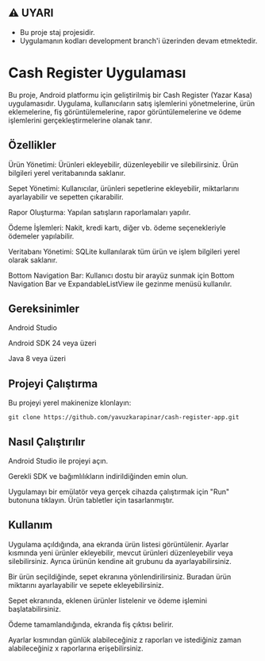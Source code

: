 ## ⚠️ UYARI
- Bu proje staj projesidir.
- Uygulamanın kodları development branch'i üzerinden devam etmektedir.

# Cash Register Uygulaması
Bu proje, Android platformu için geliştirilmiş bir Cash Register (Yazar Kasa) uygulamasıdır. Uygulama, kullanıcıların satış işlemlerini yönetmelerine, ürün eklemelerine, fiş görüntülemelerine, rapor görüntülemelerine ve ödeme işlemlerini gerçekleştirmelerine olanak tanır.

## Özellikler
Ürün Yönetimi: Ürünleri ekleyebilir, düzenleyebilir ve silebilirsiniz. Ürün bilgileri yerel veritabanında saklanır.

Sepet Yönetimi: Kullanıcılar, ürünleri sepetlerine ekleyebilir, miktarlarını ayarlayabilir ve sepetten çıkarabilir.

Rapor Oluşturma: Yapılan satışların raporlamaları yapılır.

Ödeme İşlemleri: Nakit, kredi kartı, diğer vb. ödeme seçenekleriyle ödemeler yapılabilir.

Veritabanı Yönetimi: SQLite kullanılarak tüm ürün ve işlem bilgileri yerel olarak saklanır.

Bottom Navigation Bar: Kullanıcı dostu bir arayüz sunmak için Bottom Navigation Bar ve ExpandableListView ile gezinme menüsü kullanılır.

## Gereksinimler

Android Studio

Android SDK 24 veya üzeri

Java 8 veya üzeri

## Projeyi Çalıştırma
Bu projeyi yerel makinenize klonlayın:

```
git clone https://github.com/yavuzkarapinar/cash-register-app.git
```

## Nasıl Çalıştırılır
Android Studio ile projeyi açın.

Gerekli SDK ve bağımlılıkların indirildiğinden emin olun.

Uygulamayı bir emülatör veya gerçek cihazda çalıştırmak için "Run" butonuna tıklayın. Ürün tabletler için tasarlanmıştır.

## Kullanım
Uygulama açıldığında, ana ekranda ürün listesi görüntülenir. Ayarlar kısmında yeni ürünler ekleyebilir, mevcut ürünleri düzenleyebilir veya silebilirsiniz. Ayrıca ürünün kendine ait grubunu da ayarlayabilirsiniz.

Bir ürün seçildiğinde, sepet ekranına yönlendirilirsiniz. Buradan ürün miktarını ayarlayabilir ve sepete ekleyebilirsiniz.

Sepet ekranında, eklenen ürünler listelenir ve ödeme işlemini başlatabilirsiniz.

Ödeme tamamlandığında, ekranda fiş çıktısı belirir. 

Ayarlar kısmından günlük alabileceğiniz z raporları ve istediğiniz zaman alabileceğiniz x raporlarına erişebilirsiniz.
